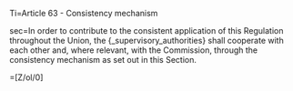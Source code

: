 Ti=Article 63 - Consistency mechanism

sec=In order to contribute to the consistent application of this Regulation throughout the Union, the {_supervisory_authorities} shall cooperate with each other and, where relevant, with the Commission, through the consistency mechanism as set out in this Section.

=[Z/ol/0]
